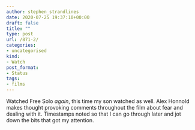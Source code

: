 ```yaml
---
author: stephen_strandlines
date: 2020-07-25 19:37:10+00:00
draft: false
title: ""
type: post
url: /871-2/
categories:
- uncategorised
kind:
- Watch
post_format:
- Status
tags:
- films
---
```


Watched Free Solo _again_, this time my son watched as well. Alex Honnold makes thought provoking comments throughout the film about fear and dealing with it. Timestamps noted so that I can go through later and jot down the bits that got my attention.
